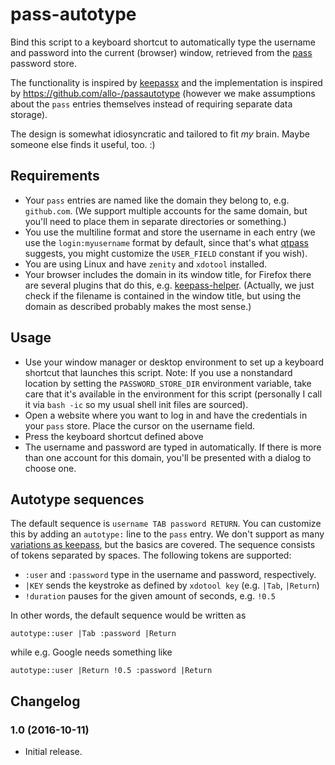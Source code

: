 # pass-autotype

Bind this script to a keyboard shortcut to automatically type the username and
password into the current (browser) window, retrieved from
the [pass](https://www.passwordstore.org/) password store.

The functionality is inspired by [keepassx](https://www.keepassx.org/) and the
implementation is inspired by https://github.com/allo-/passautotype (however we
make assumptions about the `pass` entries themselves instead of requiring
separate data storage).

The design is somewhat idiosyncratic and tailored to fit _my_ brain. Maybe
someone else finds it useful, too. :)


## Requirements

* Your `pass` entries are named like the domain they belong to, e.g.
  `github.com`. (We support multiple accounts for the same domain, but you'll
  need to place them in separate directories or something.)
* You use the multiline format and store the username in each entry (we use the
  `login:myusername` format by default, since that's
  what [qtpass](https://qtpass.org/) suggests, you might customize the
  `USER_FIELD` constant if you wish).
* You are using Linux and have `zenity` and `xdotool` installed.
* Your browser includes the domain in its window title, for Firefox there are
  several plugins that do this, e.g. [keepass-helper](https://addons.mozilla.org/en-US/firefox/addon/keepass-helper/).
  (Actually, we just check if the filename is contained in the window title,
  but using the domain as described probably makes the most sense.)


## Usage

* Use your window manager or desktop environment to set up a keyboard shortcut
  that launches this script. Note: If you use a nonstandard location by setting
  the `PASSWORD_STORE_DIR` environment variable, take care that it's available
  in the environment for this script (personally I call it via `bash -ic` so my
  usual shell init files are sourced).
* Open a website where you want to log in and have the credentials in your
  `pass` store. Place the cursor on the username field.
* Press the keyboard shortcut defined above
* The username and password are typed in automatically. If there is more than
  one account for this domain, you'll be presented with a dialog to choose one.
  
  
## Autotype sequences

The default sequence is `username TAB password RETURN`. You can customize this
by adding an `autotype:` line to the `pass` entry. We don't support as
many [variations as keepass](http://keepass.info/help/base/autotype.html), but
the basics are covered. The sequence consists of tokens separated by spaces. The
following tokens are supported:

* `:user` and `:password` type in the username and password, respectively.
* `|KEY` sends the keystroke as defined by `xdotool key` 
  (e.g. `|Tab`, `|Return`)
* `!duration` pauses for the given amount of seconds, e.g. `!0.5`

In other words, the default sequence would be written as

```
autotype::user |Tab :password |Return
```

while e.g. Google needs something like

```
autotype::user |Return !0.5 :password |Return
```


## Changelog

### 1.0 (2016-10-11)

* Initial release.
